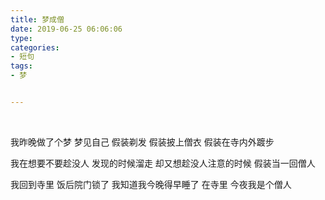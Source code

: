 ```yaml
---
title: 梦成僧
date: 2019-06-25 06:06:06
type: 
categories: 
- 短句
tags:
- 梦


---
```


<br />

我昨晚做了个梦
梦见自己
假装剃发
假装披上僧衣
假装在寺内外踱步

我在想要不要趁没人
发现的时候溜走
却又想趁没人注意的时候
假装当一回僧人

我回到寺里
饭后院门锁了
我知道我今晚得早睡了
在寺里
今夜我是个僧人

